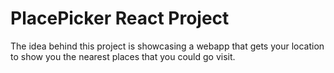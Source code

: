 # PlacePicker React Project

The idea behind this project is showcasing a webapp that gets your location to show you the nearest places that you could go visit.